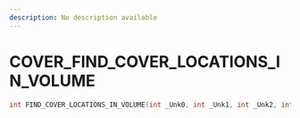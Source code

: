 ```yaml
---
description: No description available 
---
```


# COVER\_FIND_COVER_LOCATIONS_IN_VOLUME

```cpp
int FIND_COVER_LOCATIONS_IN_VOLUME(int _Unk0, int _Unk1, int _Unk2, int _Unk3, int _Unk4, int _Unk5);
```